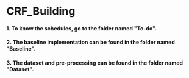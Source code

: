 # CRF_Building
#### 1. To know the schedules, go to the folder named "To-do".
#### 2. The baseline implementation can be found in the folder named "Baseline".
#### 3. The dataset and pre-processing can be found in the folder named "Dataset".
